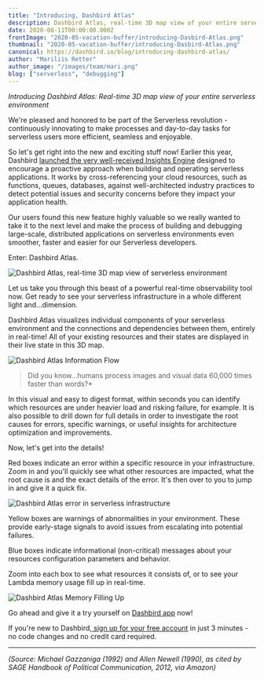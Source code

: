```yaml
---
title: "Introducing, Dashbird Atlas"
description: Dashbird Atlas, real-time 3D map view of your entire serverless environment, is finally here.
date: 2020-08-11T00:00:00.000Z
frontImage: "2020-05-vacation-buffer/introducing-Dasbird-Atlas.png"
thumbnail: "2020-05-vacation-buffer/introducing-Dasbird-Atlas.png"
canonical: https://dashbird.io/blog/introducing-dashbird-atlas/
author: "Mariliis Retter"
author_image: "/images/team/mari.png"
blog: ["serverless", "debugging"]
---
```


_Introducing Dashbird Atlas: Real-time 3D map view of your entire serverless environment_

We're pleased and honored to be part of the Serverless revolution - continuously innovating to make processes and day-to-day tasks for serverless users more efficient, seamless and enjoyable.


So let's get right into the new and exciting stuff now! Earlier this year, Dashbird [launched the very well-received Insights Engine](https://bit.ly/2PtXbaz) designed to encourage a proactive approach when building and operating serverless applications. It works by cross-referencing your cloud resources, such as functions, queues, databases, against well-architected industry practices to detect potential issues and security concerns before they impact your application health.

Our users found this new feature highly valuable so we really wanted to take it to the next level and make the process of building and debugging large-scale, distributed applications on serverless environments even smoother, faster and easier for our Serverless developers.


Enter: Dashbird Atlas.


![Dashbird Atlas, real-time 3D map view of serverless environment](/images/blog/2020-05-vacation-buffer/introducing-Dasbird-Atlas.png "Dashbird Atlas, real-time 3D map view of serverless environment")


Let us take you through this beast of a powerful real-time observability tool now. Get ready to see your serverless infrastructure in a whole different light and...dimension.

Dashbird Atlas visualizes individual components of your serverless environment and the connections and dependencies between them, entirely in real-time! All of your existing resources and their states are displayed in their live state in this 3D map.


<!-- <video width="100%" height="auto" controls style="width: 100%; max-height: 100%; height: auto;">
    <source src="/videos/blog/2020-08-10/introducing-atlas-video-juice.mp4" type="video/mp4">
    Your browser does not support the HTML video tag.
</video> -->

![Dashbird Atlas Information Flow](/images/blog/2020-08-10/introducing-atlas-video-juice.gif "Dashbird Atlas Information Flow")


>Did you know...humans process images and visual data 60,000 times faster than words?*

In this visual and easy to digest format, within seconds you can identify which resources are under heavier load and risking failure, for example. It is also possible to drill down for full details in order to investigate the root causes for errors, specific warnings, or useful insights for architecture optimization and improvements.


Now, let's get into the details!


Red boxes indicate an error within a specific resource in your infrastructure. Zoom in and you'll quickly see what other resources are impacted, what the root cause is and the exact details of the error. It's then over to you to jump in and give it a quick fix.


![Dashbird Atlas error in serverless infrastructure](/images/blog/1mariliis/resource-error.png "Dashbird Atlas error in serverless infrastructure")


Yellow boxes are warnings of abnormalities in your environment. These provide early-stage signals to avoid issues from escalating into potential failures.

Blue boxes indicate informational (non-critical) messages about your resources configuration parameters and behavior.


Zoom into each box to see what resources it consists of, or to see your Lambda memory usage fill up in real-time.


<!-- <video width="100%" height="auto" controls style="width: 100%; max-height: 100%; height: auto;">
    <source src="/videos/blog/2020-08-10/introducing-atlas-video-memory-fill-up.mp4" type="video/mp4">
    Your browser does not support the HTML video tag.
</video> -->

![Dashbird Atlas Memory Filling Up](/images/blog/2020-08-10/introducing-atlas-video-memory-fill-up.gif "Dashbird Atlas Memory Filling Up")


Go ahead and give it a try yourself on [Dashbird app](https://bit.ly/2Pr5tQy) now!

If you're new to Dashbird,[ sign up for your free account](https://bit.ly/2DCYWQ7) in just 3 minutes - no code changes and no credit card required.

---

_(Source: Michael Gazzaniga (1992) and Allen Newell (1990), as cited by SAGE Handbook of Political Communication, 2012, via Amazon)_
